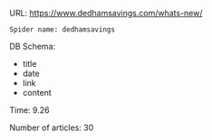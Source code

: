 URL: https://www.dedhamsavings.com/whats-new/

    Spider name: dedhamsavings

DB Schema:
- title
- date
- link
- content

Time: 9.26

Number of articles: 30
